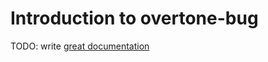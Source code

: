 # Introduction to overtone-bug

TODO: write [great documentation](http://jacobian.org/writing/what-to-write/)
